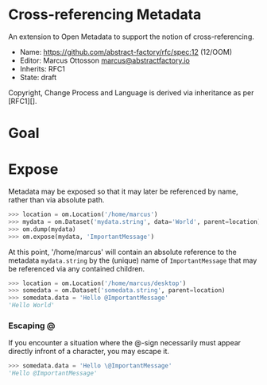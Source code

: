 # Cross-referencing Metadata

An extension to Open Metadata to support the notion of cross-referencing.

* Name: https://github.com/abstract-factory/rfc/spec:12 (12/OOM)
* Editor: Marcus Ottosson <marcus@abstractfactory.io>
* Inherits: RFC1
* State: draft

Copyright, Change Process and Language is derived via inheritance as per [RFC1][].

# Goal



# Expose

Metadata may be exposed so that it may later be referenced by name, rather than via absolute path.

```python
>>> location = om.Location('/home/marcus')
>>> mydata = om.Dataset('mydata.string', data='World', parent=location)
>>> om.dump(mydata)
>>> om.expose(mydata, 'ImportantMessage')
```

At this point, '/home/marcus' will contain an absolute reference to the metadata `mydata.string` by the (unique) name of `ImportantMessage` that may be referenced via any contained children.

```python
>>> location = om.Location('/home/marcus/desktop')
>>> somedata = om.Dataset('somedata.string', parent=location)
>>> somedata.data = 'Hello @ImportantMessage'
'Hello World'
```

### Escaping @

If you encounter a situation where the @-sign necessarily must appear directly infront of a character, you may escape it.

```python
>>> somedata.data = 'Hello \@ImportantMessage'
'Hello @ImportantMessage'
```